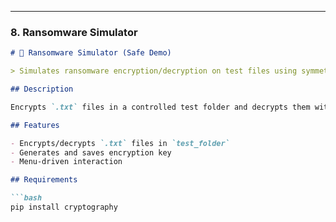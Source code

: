 
---

### 8. Ransomware Simulator

```markdown
# 🧨 Ransomware Simulator (Safe Demo)

> Simulates ransomware encryption/decryption on test files using symmetric cryptography.

## Description

Encrypts `.txt` files in a controlled test folder and decrypts them with a saved key. Designed for educational demos of ransomware behavior.

## Features

- Encrypts/decrypts `.txt` files in `test_folder`  
- Generates and saves encryption key  
- Menu-driven interaction

## Requirements

```bash
pip install cryptography
